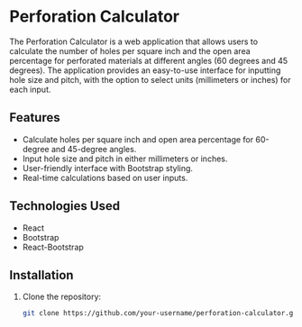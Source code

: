 # Perforation Calculator

The Perforation Calculator is a web application that allows users to calculate the number of holes per square inch and the open area percentage for perforated materials at different angles (60 degrees and 45 degrees). The application provides an easy-to-use interface for inputting hole size and pitch, with the option to select units (millimeters or inches) for each input.

## Features

- Calculate holes per square inch and open area percentage for 60-degree and 45-degree angles.
- Input hole size and pitch in either millimeters or inches.
- User-friendly interface with Bootstrap styling.
- Real-time calculations based on user inputs.

## Technologies Used

- React
- Bootstrap
- React-Bootstrap

## Installation

1. Clone the repository:
   ```bash
   git clone https://github.com/your-username/perforation-calculator.git